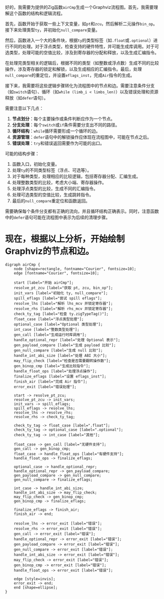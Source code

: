 好的，我需要为提供的Zig函数`airCmp`生成一个Graphviz流程图。首先，我需要理解这个函数的结构和逻辑流程。

首先，函数开始于获取一些上下文变量，如`pt`和`zcu`，然后解析二元操作`bin_op`。接下来处理类型`ty`，并初始化`null_compare`变量。

然后，函数进入一个大的条件块，根据`ty`的类型标签（如`.float`或`.optional`）进行不同的处理。对于浮点类型，检查支持的硬件特性，并可能生成库调用。对于可选类型，处理可能的空值比较，涉及到寄存器的分配和释放，以及生成汇编指令。

在处理完类型相关的逻辑后，根据不同的类型（如整数或浮点数）生成不同的比较操作，涉及寄存器的锁定和解锁，以及生成相应的汇编指令。最后，处理`null_compare`的重定位，并设置`eflags_inst`，完成`Air`指令的生成。

接下来，我需要将这些逻辑步骤转化为流程图中的节点和边。需要注意条件分支（如`switch`语句）、循环（如`while (limb_i < limbs_len)`）以及错误处理和资源释放（如`defer`语句）。

需要注意以下几点：
1. **节点划分**：每个主要操作或条件判断应作为一个节点。
2. **分支处理**：每个`switch`或`if`条件需要分支出不同的路径。
3. **循环结构**：`while`循环需要形成一个循环的边。
4. **资源管理**：`defer`语句中的解锁操作应体现在流程图中，可能在节点之后。
5. **错误处理**：`try`和错误返回需要作为可能的出口。

可能的结构步骤：
1. 函数入口，初始化变量。
2. 处理`ty`的不同类型标签（浮点、可选等）。
3. 对于每种类型，处理相应的比较逻辑，包括寄存器分配、汇编生成。
4. 处理整数类型的比较，考虑大小端、寄存器操作。
5. 处理浮点类型的比较，生成不同的汇编指令。
6. 处理可选类型的空值比较，生成跳转指令。
7. 最后的`null_compare`重定位和函数返回。

需要确保每个条件分支都有正确的流向，并且循环结构正确表示。同时，注意函数中的`defer`语句可能在流程图中表示为后续的清理步骤。

现在，根据以上分析，开始绘制Graphviz的节点和边。
================================================
```graphviz
digraph airCmp {
    node [shape=rectangle, fontname="Courier", fontsize=10];
    edge [fontname="Courier", fontsize=10];

    start [label="开始 airCmp"];
    resolve_pt_zcu [label="获取 pt, zcu, bin_op"];
    init_vars [label="初始化 ty, null_compare"];
    spill_eflags [label="尝试 spill eflags"];
    resolve_lhs [label="解析 lhs_mcv 并锁定寄存器"];
    resolve_rhs [label="解析 rhs_mcv 并锁定寄存器"];
    check_ty_tag [label="检查 ty.zigTypeTag()"];
    float_case [label="浮点类型处理"];
    optional_case [label="Optional 类型处理"];
    int_case [label="整数类型处理"];
    gen_call [label="生成运行时库调用"];
    handle_optional_repr [label="处理 Optional 表示"];
    gen_payload_compare [label="生成 payload 比较"];
    gen_null_compare [label="生成 null 比较"];
    handle_int_abi_size [label="处理 ABI 大小"];
    may_flip_check [label="检查是否需要翻转操作数"];
    gen_binop_cmp [label="生成比较指令"];
    handle_float_ops [label="处理浮点操作"];
    finalize_eflags [label="设置 eflags_inst"];
    finish_air [label="完成 Air 指令"];
    error_exit [label="错误处理"];

    start -> resolve_pt_zcu;
    resolve_pt_zcu -> init_vars;
    init_vars -> spill_eflags;
    spill_eflags -> resolve_lhs;
    resolve_lhs -> resolve_rhs;
    resolve_rhs -> check_ty_tag;

    check_ty_tag -> float_case [label=".float"];
    check_ty_tag -> optional_case [label=".optional"];
    check_ty_tag -> int_case [label="其他"];

    float_case -> gen_call [label="无硬件支持"];
    gen_call -> gen_binop_cmp;
    float_case -> handle_float_ops [label="有硬件支持"];
    handle_float_ops -> finalize_eflags;

    optional_case -> handle_optional_repr;
    handle_optional_repr -> gen_payload_compare;
    gen_payload_compare -> gen_null_compare;
    gen_null_compare -> finalize_eflags;

    int_case -> handle_int_abi_size;
    handle_int_abi_size -> may_flip_check;
    may_flip_check -> gen_binop_cmp;
    gen_binop_cmp -> finalize_eflags;

    finalize_eflags -> finish_air;
    finish_air -> end;

    resolve_lhs -> error_exit [label="错误"];
    resolve_rhs -> error_exit [label="错误"];
    gen_call -> error_exit [label="错误"];
    handle_optional_repr -> error_exit [label="错误"];
    gen_payload_compare -> error_exit [label="错误"];
    gen_null_compare -> error_exit [label="错误"];
    handle_int_abi_size -> error_exit [label="错误"];
    may_flip_check -> error_exit [label="错误"];
    gen_binop_cmp -> error_exit [label="错误"];
    handle_float_ops -> error_exit [label="错误"];

    edge [style=invis];
    error_exit -> end;
    end [shape=ellipse];
}
```